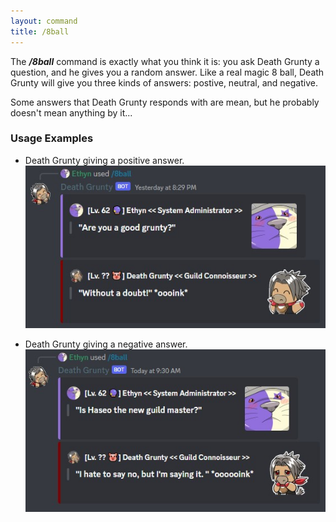 ```yaml
---
layout: command
title: /8ball
---
```


The ***/8ball*** command is exactly what you think it is: you ask Death Grunty a question, and he gives you a random answer. Like a real magic 8 ball, Death Grunty will give you three kinds of answers: postive, neutral, and negative. 

Some answers that Death Grunty responds with are mean, but he probably doesn't mean anything by it...

### Usage Examples

- Death Grunty giving a positive answer.
![/8ball command producing a positive answer.](../images/examples/8ball_1.jpg)

- Death Grunty giving a negative answer.
![/8ball command producing a negative answer.](../images/examples/8ball_2.jpg)